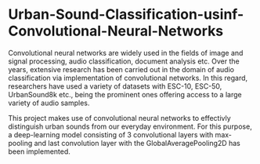 # Urban-Sound-Classification-usinf-Convolutional-Neural-Networks

Convolutional neural networks are widely used in the fields of image and signal processing, audio classification, document analysis etc. 
Over the years, extensive research has been carried out in the domain of audio classification via implementation of convolutional networks. In this regard, researchers have used a variety of datasets with ESC-10, ESC-50, UrbanSound8k etc., being the prominent ones offering access to a large variety of audio samples. 

This project makes use of convolutional neural networks to effectivly distinguish urban sounds from our everyday environment. For this purpose, a deep-learning model consisting of 3 convolutional layers with max-pooling and last convolution layer with the GlobalAveragePooling2D has been implemented. 
